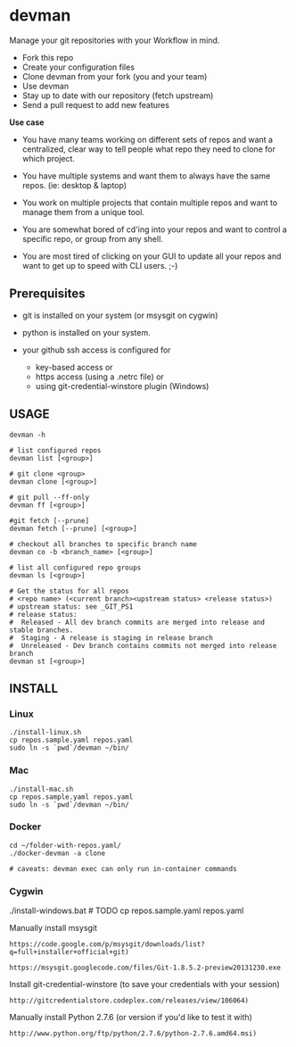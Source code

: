 devman
======
Manage your git repositories with your Workflow in mind.

 * Fork this repo
 * Create your configuration files
 * Clone devman from your fork (you and your team)
 * Use devman
 * Stay up to date with our repository (fetch upstream)
 * Send a pull request to add new features

**Use case**

 * You have many teams working on different sets of repos and want a centralized, clear way to tell people what repo they need to clone for which project.

 * You have multiple systems and want them to always have the same repos. (ie: desktop & laptop)

 * You work on multiple projects that contain multiple repos and want to manage them from a unique tool.

 * You are somewhat bored of cd'ing into your repos and want to control a specific repo, or group from any shell.

 * You are most tired of clicking on your GUI to update all your repos and want to get up to speed with CLI users. ;-)

## Prerequisites

  - git is installed on your system (or msysgit on cygwin)

  - python is installed on your system.

  - your github ssh access is configured for
    * key-based access or
    * https access (using a .netrc file) or
    * using git-credential-winstore plugin (Windows)

## USAGE

```
devman -h

# list configured repos
devman list [<group>]

# git clone <group>
devman clone [<group>]

# git pull --ff-only
devman ff [<group>]

#git fetch [--prune]
devman fetch [--prune] [<group>]

# checkout all branches to specific branch name
devman co -b <branch_name> [<group>]

# list all configured repo groups
devman ls [<group>]

# Get the status for all repos
# <repo name> (<current branch><upstream status> <release status>)
# upstream status: see _GIT_PS1
# release status:
#  Released - All dev branch commits are merged into release and stable branches.
#  Staging - A release is staging in release branch
#  Unreleased - Dev branch contains commits not merged into release branch
devman st [<group>]
```

## INSTALL
### Linux

```
./install-linux.sh
cp repos.sample.yaml repos.yaml
sudo ln -s `pwd`/devman ~/bin/
```

### Mac

```
./install-mac.sh
cp repos.sample.yaml repos.yaml
sudo ln -s `pwd`/devman ~/bin/
```
### Docker

```
cd ~/folder-with-repos.yaml/
./docker-devman -a clone

# caveats: devman exec can only run in-container commands
```

### Cygwin

./install-windows.bat # TODO
cp repos.sample.yaml repos.yaml

Manually install msysgit

    https://code.google.com/p/msysgit/downloads/list?q=full+installer+official+git)

    https://msysgit.googlecode.com/files/Git-1.8.5.2-preview20131230.exe

Install git-credential-winstore (to save your credentials with your session)

    http://gitcredentialstore.codeplex.com/releases/view/106064)

Manually install Python 2.7.6 (or version if you'd like to test it with)

    http://www.python.org/ftp/python/2.7.6/python-2.7.6.amd64.msi)

